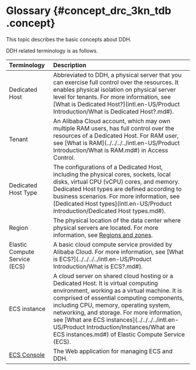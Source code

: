 # Glossary {#concept_drc_3kn_tdb .concept}

This topic describes the basic concepts about DDH.

DDH related terminology is as follows.

|Terminology|Description|
|:----------|:----------|
|Dedicated Host|Abbreviated to DDH, a physical server that you can exercise full control over the resources. It enables physical isolation on physical server level for tenants. For more information, see [What is Dedicated Host?](intl.en-US/Product Introduction/What is Dedicated Host?.md#).|
|Tenant|An Alibaba Cloud account, which may own multiple RAM users, has full control over the resources of a Dedicated Host. For RAM user, see [What is RAM](../../../../intl.en-US/Product Introduction/What is RAM.md#) in Access Control.|
|Dedicated Host Type|The configurations of a Dedicated Host, including the physical cores, sockets, local disks, virtual CPU \(vCPU\) cores, and memory. Dedicated Host types are defined according to business scenarios. For more information, see [Dedicated Host types](intl.en-US/Product Introduction/Dedicated Host types.md#).|
|Region|The physical location of the data center where physical servers are located. For more information, see [Regions and zones](https://www.alibabacloud.com/help/doc-detail/40654.htm).|
|Elastic Compute Service \(ECS\)|A basic cloud compute service provided by Alibaba Cloud. For more information, see [What is ECS?](../../../../intl.en-US/Product Introduction/What is ECS?.md#).|
|ECS instance|A cloud server on shared cloud hosting or a Dedicated Host. It is virtual computing environment, working as a virtual machine. It is comprised of essential computing components, including CPU, memory, operating system, networking, and storage. For more information, see [What are ECS instances](../../../../intl.en-US/Product Introduction/Instances/What are ECS instances.md#) of Elastic Compute Service \(ECS\).|
|[ECS Console](https://ecs.console.aliyun.com/#/home)|The Web application for managing ECS and DDH.|

